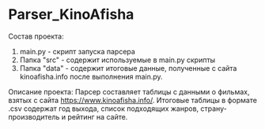 # Parser_KinoAfisha

Состав проекта:
1. main.py - скрипт запуска парсера
2. Папка "src" - содержит используемые в main.py скрипты
3. Папка "data" - содержит итоговые данные, полученные с сайта kinoafisha.info после выполнения main.py.

Описание проекта:
Парсер составляет таблицы с данными о фильмах, взятых с сайта https://www.kinoafisha.info/.
Итоговые таблицы в формате .csv содержат год выхода, список подходящих жанров, страну-производитель и рейтинг на сайте.